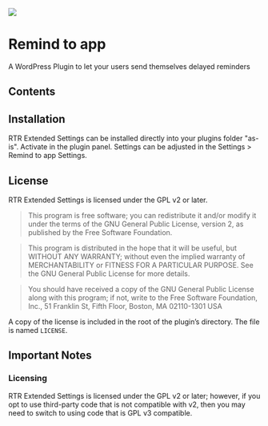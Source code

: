 ![](https://github.com/RemindTo/wp-remind-to-app/blob/master/rtr-extended-settings.png?raw=true)

# Remind to app

A WordPress Plugin to let your users send themselves delayed reminders

## Contents



## Installation

RTR Extended Settings can be installed directly into your plugins folder "as-is". Activate in the plugin panel. Settings can be adjusted in the Settings > Remind to app Settings.

## License

RTR Extended Settings is licensed under the GPL v2 or later.

> This program is free software; you can redistribute it and/or modify it under the terms of the GNU General Public License, version 2, as published by the Free Software Foundation.

> This program is distributed in the hope that it will be useful, but WITHOUT ANY WARRANTY; without even the implied warranty of MERCHANTABILITY or FITNESS FOR A PARTICULAR PURPOSE. See the GNU General Public License for more details.

> You should have received a copy of the GNU General Public License along with this program; if not, write to the Free Software Foundation, Inc., 51 Franklin St, Fifth Floor, Boston, MA 02110-1301 USA

A copy of the license is included in the root of the plugin’s directory. The file is named `LICENSE`.

## Important Notes

### Licensing

RTR Extended Settings is licensed under the GPL v2 or later; however, if you opt to use third-party code that is not compatible with v2, then you may need to switch to using code that is GPL v3 compatible.

